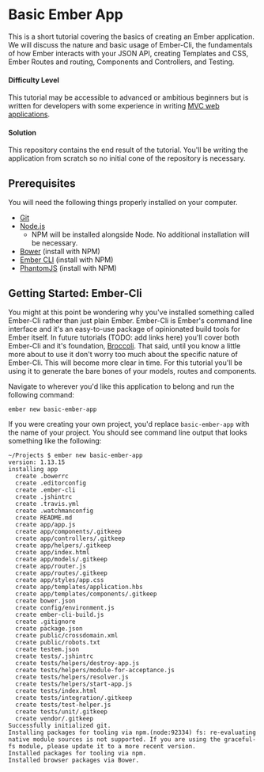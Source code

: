 # Basic Ember App

This is a short tutorial covering the basics of creating an Ember application. We will discuss the nature and basic
usage of Ember-Cli, the fundamentals of how Ember interacts with your JSON API, creating Templates and CSS,
Ember Routes and routing, Components and Controllers, and Testing.

#### Difficulty Level

This tutorial may be accessible to advanced or ambitious beginners but is written for developers with some
experience in writing [MVC web applications](https://en.wikipedia.org/wiki/Model%E2%80%93view%E2%80%93controller).

#### Solution
This repository contains the end result of the tutorial. You'll be writing the application from scratch so no initial
cone of the repository is necessary.

## Prerequisites

You will need the following things properly installed on your computer.

* [Git](https://git-scm.com/book/en/v1/Getting-Started-Installing-Git)
* [Node.js](https://nodejs.org/en/download/package-manager/)
  * NPM will be installed alongside Node. No additional installation will be necessary.
* [Bower](https://bower.io/#install-bower) (install with NPM)
* [Ember CLI](http://www.ember-cli.com/) (install with NPM)
* [PhantomJS](https://www.npmjs.com/package/phantomjs) (install with NPM)

## Getting Started: Ember-Cli

 You might at this point be wondering why you've installed something called Ember-Cli rather than just plain Ember. Ember-Cli
 is Ember's command line interface and it's an easy-to-use package of opinionated build tools for Ember itself.
 In future tutorials (TODO: add links here) you'll cover both Ember-Cli and it's foundation, [Broccoli](http://broccolijs.com/). 
 That said, until you know a little more about to use it don't worry too much about the specific nature of Ember-Cli.
 This will become more clear in time. For this tutorial you'll be using it to generate the bare bones of your models, routes and
 components.
 
Navigate to wherever you'd like this application to belong and run the following command:

```ember new basic-ember-app```

If you were creating your own project, you'd replace `basic-ember-app` with the name of your project. You should see command
line output that looks something like the following:  

```
~/Projects $ ember new basic-ember-app
version: 1.13.15
installing app
  create .bowerrc
  create .editorconfig
  create .ember-cli
  create .jshintrc
  create .travis.yml
  create .watchmanconfig
  create README.md
  create app/app.js
  create app/components/.gitkeep
  create app/controllers/.gitkeep
  create app/helpers/.gitkeep
  create app/index.html
  create app/models/.gitkeep
  create app/router.js
  create app/routes/.gitkeep
  create app/styles/app.css
  create app/templates/application.hbs
  create app/templates/components/.gitkeep
  create bower.json
  create config/environment.js
  create ember-cli-build.js
  create .gitignore
  create package.json
  create public/crossdomain.xml
  create public/robots.txt
  create testem.json
  create tests/.jshintrc
  create tests/helpers/destroy-app.js
  create tests/helpers/module-for-acceptance.js
  create tests/helpers/resolver.js
  create tests/helpers/start-app.js
  create tests/index.html
  create tests/integration/.gitkeep
  create tests/test-helper.js
  create tests/unit/.gitkeep
  create vendor/.gitkeep
Successfully initialized git.
Installing packages for tooling via npm.(node:92334) fs: re-evaluating native module sources is not supported. If you are using the graceful-fs module, please update it to a more recent version.
Installed packages for tooling via npm.
Installed browser packages via Bower.
```
